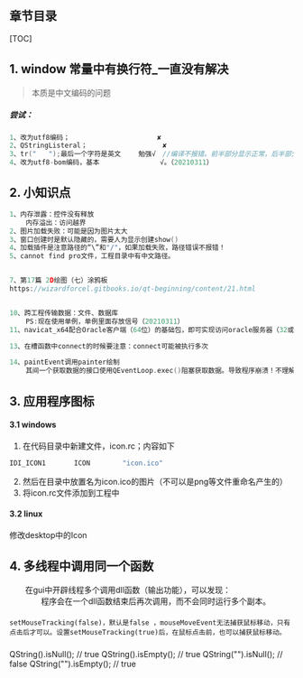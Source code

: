 
## 章节目录

[TOC]


## 1. window 常量中有换行符_一直没有解决

> 本质是中文编码的问题

##### 尝试：

```cpp
1、改为utf8编码；　　　　               ✘  
2、QStringListeral；　　　　            ✘  
3、tr("   ");最后一个字符是英文　　 勉强√　//编译不报错。前半部分显示正常，后半部分乱码
4、改为utf8-bom编码，基本               √。（20210311）
```

## 2. 小知识点

```cpp
1、内存泄露：控件没有释放  
    内存溢出：访问越界 
2、图片加载失败：可能是因为图片太大  
3、窗口创建时是默认隐藏的，需要人为显示创建show()  
4、加载插件是注意路径的“\”和"/"，如果加载失败，路径错误不报错！
5、cannot find pro文件，工程目录中有中文路径。


7、第17篇 2D绘图（七）涂鸦板
https://wizardforcel.gitbooks.io/qt-beginning/content/21.html


10、跨工程传输数据：文件、数据库
    PS:现在使用单例，单例里面存放信号（20210311）
11、navicat_x64配合Oracle客户端（64位）的基础包，即可实现访问oracle服务器（32或64位）

13、在槽函数中connect的时候要注意：connect可能被执行多次

14、paintEvent调用painter绘制
    其间一个获取数据的接口使用QEventLoop.exec()阻塞获取数据。导致程序崩溃！不理解
```

## 3. 应用程序图标

#### 3.1 windows

1) 在代码目录中新建文件，icon.rc；内容如下
```cpp
IDI_ICON1       ICON        "icon.ico"
```
2) 然后在目录中放置名为icon.ico的图片（不可以是png等文件重命名产生的）
3) 将icon.rc文件添加到工程中

#### 3.2 linux  

修改desktop中的Icon

## 4. 多线程中调用同一个函数

&emsp;&emsp;在gui中开辟线程多个调用dll函数（输出功能），可以发现：  
&emsp;&emsp;&emsp;&emsp;程序会在一个dll函数结束后再次调用，而不会同时运行多个副本。


#### 
    setMouseTracking(false)，默认是false ，mouseMoveEvent无法捕获鼠标移动，只有点击后才可以。设置setMouseTracking(true)后，在鼠标点击前，也可以捕获鼠标移动。

### 
QString().isNull();         // true
QString().isEmpty();        // true
QString("").isNull();       // false
QString("").isEmpty();      // true
